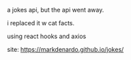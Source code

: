 a jokes api, but the api went away.

i replaced it w cat facts.

using react hooks and axios

site: https://markdenardo.github.io/jokes/

